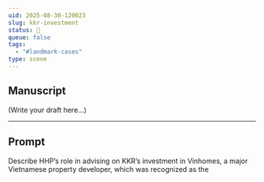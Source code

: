 ```yaml
---
uid: 2025-08-30-120023
slug: kkr-investment
status: 🔳
queue: false
tags:
  - "#landmark-cases"
type: scene
---
```

## Manuscript

(Write your draft here...)

---

## Prompt

Describe HHP’s role in advising on KKR’s investment in Vinhomes, a major Vietnamese property developer, which was recognized as the
